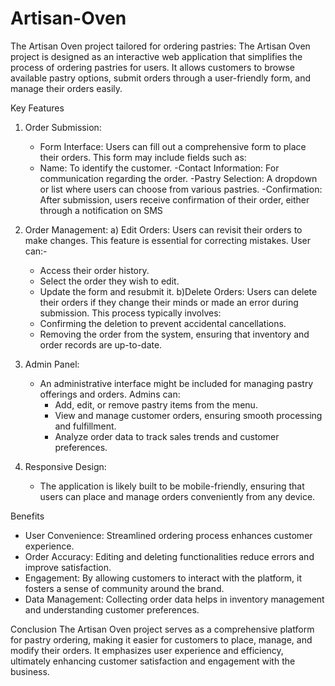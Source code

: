# Artisan-Oven

The Artisan Oven project tailored for ordering pastries:
The Artisan Oven project is designed as an interactive web application that simplifies the process of ordering pastries for users. It allows customers to browse available pastry options, submit orders through a user-friendly form, and manage their orders easily.

Key Features

1. Order Submission:
   - Form Interface: Users can fill out a comprehensive form to place their orders. This form may include fields such as:
   - Name: To identify the customer.
   -Contact Information: For communication regarding the order.
   -Pastry Selection: A dropdown or list where users can choose from various pastries.
   -Confirmation: After submission, users receive confirmation of their order, either through a notification on SMS

2. Order Management:
   a) Edit Orders: Users can revisit their orders to make changes. This feature is essential for correcting mistakes.
     User can:-
     - Access their order history.
     - Select the order they wish to edit.
     - Update the form and resubmit it.
    b)Delete Orders: Users can delete their orders if they change their minds or made an error during submission.
      This process typically involves:
     - Confirming the deletion to prevent accidental cancellations.
     - Removing the order from the system, ensuring that inventory and order records are up-to-date.

5. Admin Panel:
   - An administrative interface might be included for managing pastry offerings and orders. Admins can:
     - Add, edit, or remove pastry items from the menu.
     - View and manage customer orders, ensuring smooth processing and fulfillment.
     - Analyze order data to track sales trends and customer preferences.

6. Responsive Design:
   - The application is likely built to be mobile-friendly, ensuring that users can place and manage orders conveniently from any device.

Benefits
- User Convenience: Streamlined ordering process enhances customer experience.
- Order Accuracy: Editing and deleting functionalities reduce errors and improve satisfaction.
- Engagement: By allowing customers to interact with the platform, it fosters a sense of community around the brand.
- Data Management: Collecting order data helps in inventory management and understanding customer preferences.

Conclusion
The Artisan Oven project serves as a comprehensive platform for pastry ordering, making it easier for customers to place, manage, and modify their orders. It emphasizes user experience and efficiency, ultimately enhancing customer satisfaction and engagement with the business.
